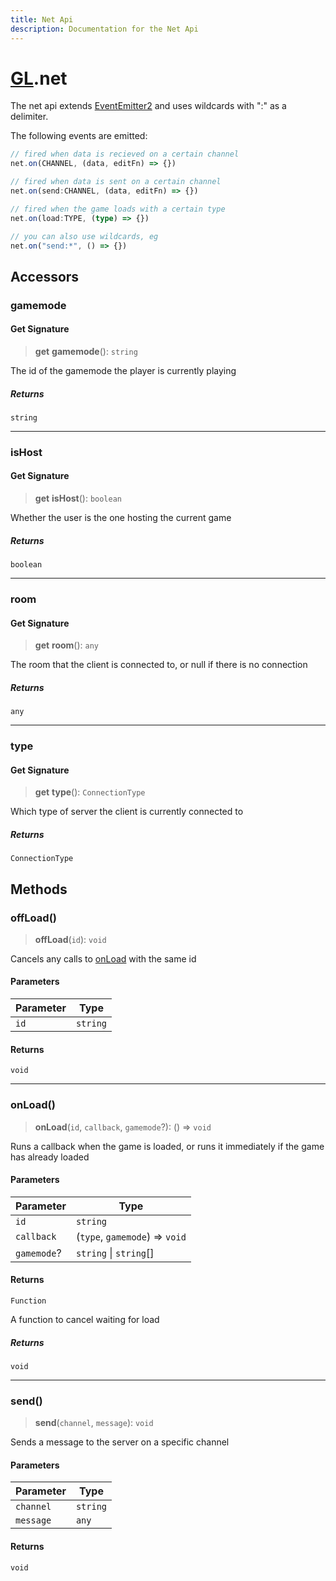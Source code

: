 ```yaml
---
title: Net Api
description: Documentation for the Net Api
---
```

# [GL](/api/api).net

The net api extends [EventEmitter2](https://github.com/EventEmitter2/EventEmitter2)
and uses wildcards with ":" as a delimiter.

The following events are emitted:

```ts
// fired when data is recieved on a certain channel
net.on(CHANNEL, (data, editFn) => {})

// fired when data is sent on a certain channel
net.on(send:CHANNEL, (data, editFn) => {})

// fired when the game loads with a certain type
net.on(load:TYPE, (type) => {})

// you can also use wildcards, eg
net.on("send:*", () => {})
```

## Accessors

### gamemode

#### Get Signature

> **get** **gamemode**(): `string`

The id of the gamemode the player is currently playing

##### Returns

`string`

***

### isHost

#### Get Signature

> **get** **isHost**(): `boolean`

Whether the user is the one hosting the current game

##### Returns

`boolean`

***

### room

#### Get Signature

> **get** **room**(): `any`

The room that the client is connected to, or null if there is no connection

##### Returns

`any`

***

### type

#### Get Signature

> **get** **type**(): `ConnectionType`

Which type of server the client is currently connected to

##### Returns

`ConnectionType`

## Methods

### offLoad()

> **offLoad**(`id`): `void`

Cancels any calls to [onLoad](Net#onload) with the same id

#### Parameters

| Parameter | Type |
| ------ | ------ |
| `id` | `string` |

#### Returns

`void`

***

### onLoad()

> **onLoad**(`id`, `callback`, `gamemode`?): () => `void`

Runs a callback when the game is loaded, or runs it immediately if the game has already loaded

#### Parameters

| Parameter | Type |
| ------ | ------ |
| `id` | `string` |
| `callback` | (`type`, `gamemode`) => `void` |
| `gamemode`? | `string` \| `string`[] |

#### Returns

`Function`

A function to cancel waiting for load

##### Returns

`void`

***

### send()

> **send**(`channel`, `message`): `void`

Sends a message to the server on a specific channel

#### Parameters

| Parameter | Type |
| ------ | ------ |
| `channel` | `string` |
| `message` | `any` |

#### Returns

`void`
